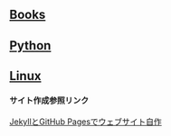 ## [Books](./book/books_index.md) 
## [Python](./python/python_index.md) 
## [Linux](./linux/linux_index.md) 

#### サイト作成参照リンク

[JekyllとGitHub Pagesでウェブサイト自作](https://haltaro.github.io/2017/07/30/first-post)

